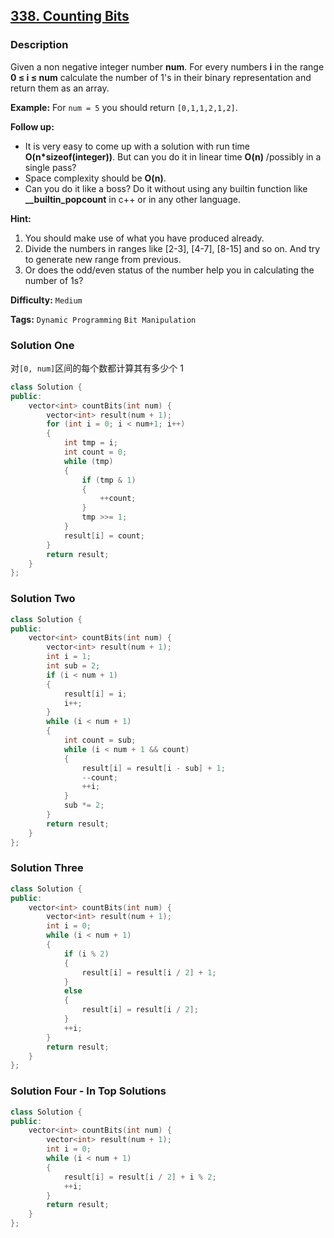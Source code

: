 ## [338. Counting Bits](https://leetcode.com/problems/counting-bits/#/description)

### Description

Given a non negative integer number **num**. For every numbers **i** in the range **0 ≤ i ≤ num** calculate the number of 1's in their binary representation and return them as an array.

**Example:**
For `num = 5` you should return `[0,1,1,2,1,2]`.

**Follow up:**

- It is very easy to come up with a solution with run time **O(n\*sizeof(integer))**. But can you do it in linear time **O(n)** /possibly in a single pass?
- Space complexity should be **O(n)**.
- Can you do it like a boss? Do it without using any builtin function like **\_\_builtin_popcount** in c++ or in any other language.

**Hint:**

1. You should make use of what you have produced already.
2. Divide the numbers in ranges like [2-3], [4-7], [8-15] and so on. And try to generate new range from previous.
3. Or does the odd/even status of the number help you in calculating the number of 1s?

**Difficulty:** `Medium`

**Tags:** `Dynamic Programming` `Bit Manipulation`

### Solution One

对`[0, num]`区间的每个数都计算其有多少个 1

```c++
class Solution {
public:
    vector<int> countBits(int num) {
        vector<int> result(num + 1);
        for (int i = 0; i < num+1; i++)
        {
            int tmp = i;
            int count = 0;
            while (tmp)
            {
                if (tmp & 1)
                {
                    ++count;
                }
                tmp >>= 1;
            }
            result[i] = count;
        }
        return result;
    }
};
```

### Solution Two

```c++
class Solution {
public:
    vector<int> countBits(int num) {
        vector<int> result(num + 1);
        int i = 1;
        int sub = 2;
        if (i < num + 1)
        {
            result[i] = i;
            i++;
        }
        while (i < num + 1)
        {
            int count = sub;
            while (i < num + 1 && count)
            {
                result[i] = result[i - sub] + 1;
                --count;
                ++i;
            }
            sub *= 2;
        }
        return result;
    }
};
```

### Solution Three

```c++
class Solution {
public:
    vector<int> countBits(int num) {
        vector<int> result(num + 1);
        int i = 0;
        while (i < num + 1)
        {
            if (i % 2)
            {
                result[i] = result[i / 2] + 1;
            }
            else
            {
                result[i] = result[i / 2];
            }
            ++i;
        }
        return result;
    }
};
```

### Solution Four - In Top Solutions

```c++
class Solution {
public:
    vector<int> countBits(int num) {
        vector<int> result(num + 1);
        int i = 0;
        while (i < num + 1)
        {
            result[i] = result[i / 2] + i % 2;
            ++i;
        }
        return result;
    }
};
```
